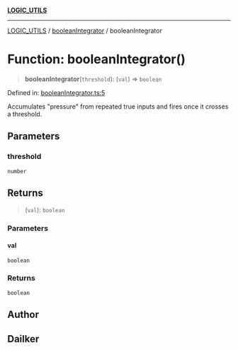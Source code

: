 [**LOGIC_UTILS**](../../README.md)

***

[LOGIC_UTILS](../../README.md) / [booleanIntegrator](../README.md) / booleanIntegrator

# Function: booleanIntegrator()

> **booleanIntegrator**(`threshold`): (`val`) => `boolean`

Defined in: [booleanIntegrator.ts:5](https://github.com/dailker/everyutil/blob/d26b9d67d6bfd1ddd7a2a1a3cc3211a1e2d63d08/src/logic/booleanIntegrator.ts#L5)

Accumulates "pressure" from repeated true inputs and fires once it crosses a threshold.

## Parameters

### threshold

`number`

## Returns

> (`val`): `boolean`

### Parameters

#### val

`boolean`

### Returns

`boolean`

## Author

## Dailker
